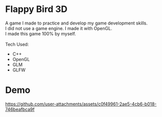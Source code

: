 # Flappy Bird 3D
A game I made to practice and develop my game development skills. <br>
I did not use a game engine. I made it with OpenGL. <br>
I made this game 100% by myself. <br>
<br>
Tech Used:
- C++
- OpenGL
- GLM
- GLFW

# Demo

https://github.com/user-attachments/assets/c0f49961-2ae5-4cb6-b018-746beafbca9f

